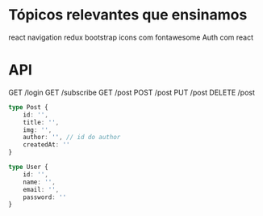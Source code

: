 # Tópicos relevantes que ensinamos

react navigation
redux
bootstrap
icons com fontawesome
Auth com react

# API

GET /login
GET /subscribe
GET /post
POST /post
PUT /post
DELETE /post

```typescript
type Post {
    id: '',
    title: '',
    img: '',
    author: '', // id do author
    createdAt: ''
}

type User {
    id: '',
    name: '',
    email: '',
    password: ''
}
```

